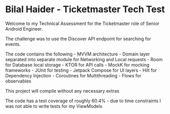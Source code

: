# Bilal Haider - Ticketmaster Tech Test

Welcome to my Technical Assessment for the Ticketmaster role of Senior Android Engineer.

The challenge was to use the Discover API endpoint for searching for events.

The code contains the following
    - MVVM architecture
    - Domain layer separated into separate module for Networking and Local requests
    - Room for Database local storage
    - KTOR for API calls
    - MockK for mocking frameworks
    - JUnit for testing
    - Jetpack Compose for UI layers
    - Hilt for Dependency Injection
    - Coroutines for Multithreading
    - Flows for observables

This project will compile without any necessary extras

The code has a test coverage of roughly 60.4% - due to time constraints I was not able to write tests for my ViewModels

